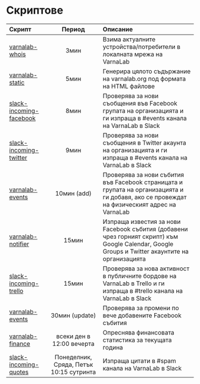 
# Скриптове

Скрипт                    | Период         | Описание
:--                       | :--:           | :--
[varnalab-whois]          | 3мин           | Взима актуалните устройства/потребители в локалната мрежа на VarnaLab
[varnalab-static]         | 5мин           | Генерира цялото съдържание на varnalab.org под формата на HTML файлове
[slack-incoming-facebook] | 8мин           | Проверява за нови съобщения във Facebook групата на организацията и ги изпраща в #events канала на VarnaLab в Slack
[slack-incoming-twitter]  | 9мин           | Проверява за нови съобщения в Twitter акаунта на организацията и ги изпраща в #events канала на VarnaLab в Slack
[varnalab-events]         | 10мин (add)    | Проверява за нови събития във Facebook страницата и групата на организацията и ги добавя, ако се провеждат на физическият адрес на VarnaLab
[varnalab-notifier]       | 15мин          | Изпраща известия за нови Facebook събития (добавени чрез горният скрипт) към Google Calendar, Google Groups и Twitter акаунтите на организацията
[slack-incoming-trello]   | 15мин          | Проверява за нова активност в публичните бордове на VarnaLab в Trello и ги изпраща в #trello канала на VarnaLab в Slack
[varnalab-events]         | 30мин (update) | Проверява за промени по вече добавените Facebook събития
[varnalab-finance]        | всеки ден в 12:00 вечерта | Опреснява финансовата статистика за текущата година
[slack-incoming-quotes]   | Понеделник, Сряда, Петък 10:15 сутринта | Изпраща цитати в #spam канала на VarnaLab в Slack


  [varnalab-whois]: https://github.com/varnalab/varnalab-whois
  [varnalab-static]: https://github.com/varnalab/varnalab-static
  [varnalab-notifier]: https://github.com/varnalab/varnalab-notifier
  [varnalab-finance]: https://github.com/varnalab/varnalab-finance
  [varnalab-events]: https://github.com/varnalab/varnalab-events
  [slack-incoming-facebook]: https://github.com/varnalab/slack-incoming-facebook
  [slack-incoming-twitter]: https://github.com/varnalab/slack-incoming-twitter
  [slack-incoming-trello]: https://github.com/varnalab/slack-incoming-trello
  [slack-incoming-quotes]: https://github.com/simov/slack-incoming-quotes
